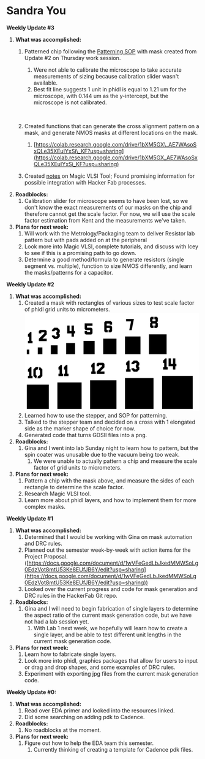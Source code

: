 # Sandra You

**Weekly Update #3**&#x20;

1. **What was accomplished:**
   1.  Patterned chip following the [Patterning SOP](https://docs.hackerfab.org/home/standard-operating-procedures/patterning-sop-stepper-v2) with mask created from Update #2 on Thursday work session.&#x20;

       1. Were not able to calibrate the microscope to take accurate measurements of sizing because calibration slider wasn't available.&#x20;
       2. Best fit line suggests 1 unit in phidl is equal to 1.21 um for the microscope, with 0.144 um as the y-intercept, but the microscope is not calibrated.

       <figure><img src="../../.gitbook/assets/Screenshot 2025-02-09 at 3.41.49 PM.png" alt=""><figcaption></figcaption></figure>
   2. Created functions that can generate the cross alignment pattern on a mask, and generate NMOS masks at different locations on the mask.
      1. [https://colab.research.google.com/drive/1bXM5GX\_AE7WAsoSxQLe35XEuIYxSi\_KF?usp=sharing](https://colab.research.google.com/drive/1bXM5GX_AE7WAsoSxQLe35XEuIYxSi_KF?usp=sharing)
   3. Created [notes](https://docs.google.com/document/d/1OxRwDAGWQshovCu0T7od8k_w8QDzJhXd8bczofuO1x4/edit?usp=sharing) on Magic VLSI Tool; Found promising information for possible integration with Hacker Fab processes.
2. **Roadblocks:**
   1. Calibration slider for microscope seems to have been lost, so we don't know the exact measurements of our masks on the chip and therefore cannot get the scale factor. For now, we will use the scale factor estimation from Kent and the measurements we've taken.&#x20;
3. **Plans for next week:**
   1. Will work with the Metrology/Packaging team to deliver Resistor lab pattern but with pads added on at the peripheral
   2. Look more into Magic VLSI, complete tutorials, and discuss with Icey to see if this is a promising path to go down.
   3. Determine a good method/formula to generate resistors (single segment vs. multiple), function to size NMOS differently, and learn the masks/patterns for a capacitor.

**Weekly Update #2**

1. **What was accomplished:**
   1. Created a mask with rectangles of various sizes to test scale factor of phidl grid units to micrometers. ![](<../../.gitbook/assets/rectangles (1) (1).png>)
   2. Learned how to use the stepper, and SOP for patterning.
   3. Talked to the stepper team and decided on a cross with 1 elongated side as the marker shape of choice for now.
   4. Generated code that turns GDSII files into a png.
2. **Roadblocks:**
   1. Gina and I went into lab Sunday night to learn how to pattern, but the spin coater was unusable due to the vacuum being too weak.&#x20;
      1. We were unable to actually pattern a chip and measure the scale factor of grid units to micrometers.
3. **Plans for next week:**
   1. Pattern a chip with the mask above, and measure the sides of each rectangle to determine the scale factor.&#x20;
   2. Research Magic VLSI tool.
   3. Learn more about phidl layers, and how to implement them for more complex masks.

**Weekly Update #1**&#x20;

1. **What was accomplished:**
   1. Determined that I would be working with Gina on mask automation and DRC rules.
   2. Planned out the semester week-by-week with action items for the Project Proposal. ([https://docs.google.com/document/d/1wVFeGedLbJkedMMWSoLg0EdzVot8mtU53Ke8EUfJB6Y/edit?usp=sharing](https://docs.google.com/document/d/1wVFeGedLbJkedMMWSoLg0EdzVot8mtU53Ke8EUfJB6Y/edit?usp=sharing))
   3. Looked over the current progress and code for mask generation and DRC rules in the HackerFab Git repo.
2. **Roadblocks:**
   1. Gina and I will need to begin fabrication of single layers to determine the aspect ratio of the current mask generation code, but we have not had a lab session yet.&#x20;
      1. With Lab 1 next week, we hopefully will learn how to create a single layer, and be able to test different unit lengths in the current mask generation code.
3. **Plans for next week:**
   1. Learn how to fabricate single layers.
   2. Look more into phidl, graphics packages that allow for users to input or drag and drop shapes, and some examples of DRC rules.
   3. Experiment with exporting jpg files from the current mask generation code.&#x20;

**Weekly Update #0:**

1. **What was accomplished:**
   1. Read over EDA primer and looked into the resources linked.
   2. Did some searching on adding pdk to Cadence.
2. **Roadblocks:**
   1. No roadblocks at the moment.
3. **Plans for next week:**
   1. Figure out how to help the EDA team this semester.
      1. Currently thinking of creating a template for Cadence pdk files.
